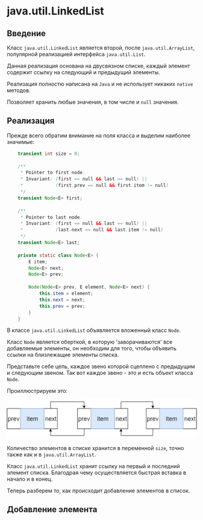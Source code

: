 # java.util.LinkedList

## Введение

Класс `java.util.LinkedList` является второй, после `java.util.ArrayList`, популярной реализацией интерфейса `java.util.List`.

Данная реализация основана на двусвязном списке, каждый элемент содержит ссылку на следующий и предыдущий элементы.

Реализация полностю написана на `Java` и не использует никаких `native` методов.

Позволяет хранить любые значения, в том числе и  `null` значения.

## Реализация

Прежде всего обратим внимание на поля класса и выделим наиболее значимые:

```java
    transient int size = 0;

    /**
     * Pointer to first node.
     * Invariant: (first == null && last == null) ||
     *            (first.prev == null && first.item != null)
     */
    transient Node<E> first;

    /**
     * Pointer to last node.
     * Invariant: (first == null && last == null) ||
     *            (last.next == null && last.item != null)
     */
    transient Node<E> last;

    private static class Node<E> {
        E item;
        Node<E> next;
        Node<E> prev;

        Node(Node<E> prev, E element, Node<E> next) {
            this.item = element;
            this.next = next;
            this.prev = prev;
        }
    }
```

В классе `java.util.LinkedList` объявляется вложенный класс `Node`.

Класс `Node` является оберткой, в которую 'заворачиваются' все добавляемые элементы, он необходим для того, чтобы объявить ссылки на близлежащие элементы списка.

Представьте себе цепь, каждое звено которой сцеплено с предыдущим и следующим звеном. Так вот каждое звено - это и есть объект класса `Node`.

Проиллюстрируем это:

![Двусвязный список](../../images/collections/linked_list_example.png)

Количество элементов в списке хранится в переменной `size`, точно также как и в `java.util.ArrayList`.

Класс `java.util.LinkedList` хранит ссылку на первый и последний элемент списка. Благодрая чему осуществляется быстрая вставка в начало и в конец.

Теперь разберем то, как происходит добавление элементов в список.

## Добавление элемента



